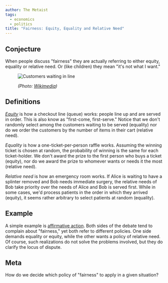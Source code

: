 ```yaml
---
author: The Metaist
tags:
  - economics
  - politics
title: "Fairness: Equity, Equality and Relative Need"
---
```


## Conjecture

<div class="entry-summary" markdown="1">

When people discuss "fairness" they are actually referring to either equity,
equality or relative need. Or (like children) they mean "it's not what I want."

</div>

<figure markdown="1">

![Customers waiting in line]({{thumbnail}})

<figcaption>
  <address markdown="1">

(Photo: [Wikimedia](http://commons.wikimedia.org/wiki/File:Potter_queue.jpg))</address>

</figcaption>
</figure><!--more-->

## Definitions

_[Equity](http://en.wikipedia.org/wiki/Equity)_ is how a checkout line (queue)
works: people line up and are served in order. This is also know as
"first-come, first-serve." Notice that we don't randomly select among the
customers waiting to be served (equality) nor do we order the customers by the
number of items in their cart (relative need).

_Equality_ is how a one-ticket-per-person raffle works. Assuming the winning
ticket is chosen at random, the probability of winning is the same for each
ticket-holder. We don't award the prize to the first person who buys a ticket
(equity), nor do we award the prize to whomever wants or needs it the most
(relative need).

_Relative need_ is how an emergency room works. If Alice is waiting to have a
splinter removed and Bob needs immediate surgery, the relative needs of Bob take
priority over the needs of Alice and Bob is served first. While in some cases,
we'd process patients in the order in which they arrived (equity), it seems
rather arbitrary to select patients at random (equality).

## Example

A simple example is
[affirmative action](http://en.wikipedia.org/wiki/Affirmative_action). Both
sides of the debate tend to complain about "fairness," yet both refer to
different policies. One side demands equality or equity, while the other wants a
policy of relative need. Of course, such realizations do not solve the problems
involved, but they do clarify the locus of dispute.

## Meta

How do we decide which policy of "fairness" to apply in a given situation?

